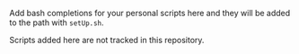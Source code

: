 Add bash completions for your personal scripts here and they will be added to the path with `setUp.sh`.

Scripts added here are not tracked in this repository.
